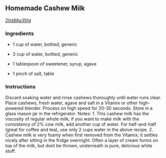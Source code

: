 ## Homemade Cashew Milk

[20d88a35fd](http://tastykitchen.com/recipes/special-dietary-needs/dairy-free/homemade-cashew-milk/)

### Ingredients

 - 1 cup of water, bottled, generic

 - 3 cup of water, bottled, generic

 - 1 tablespoon of sweetener, syrup, agave

 - 1 pinch of salt, table

### Instructions

Discard soaking water and rinse cashews thoroughly until water runs clear. Place cashews, fresh water, agave and salt in a Vitamix or other high-powered blender. Process on high speed for 20-30 seconds. Store in a glass mason jar in the refrigerator. Notes: 1. This cashew milk has the viscosity of regular whole milk; if you want to make milk with the consistency of 2% cow milk, add another cup of water. For half-and-half (great for coffee and tea), use only 2 cups water in the above recipe. 2. Cashew milk is very foamy when first removed from the Vitamix; it settles nicely after sitting in the fridge overnight. Often a layer of cream forms on top of the milk, but dont be thrown, underneath is pure, delicious white stuff.